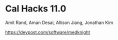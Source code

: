 # Cal Hacks 11.0
Amit Rand, Aman Desai, Allison Jiang, Jonathan Kim

https://devpost.com/software/medknight
